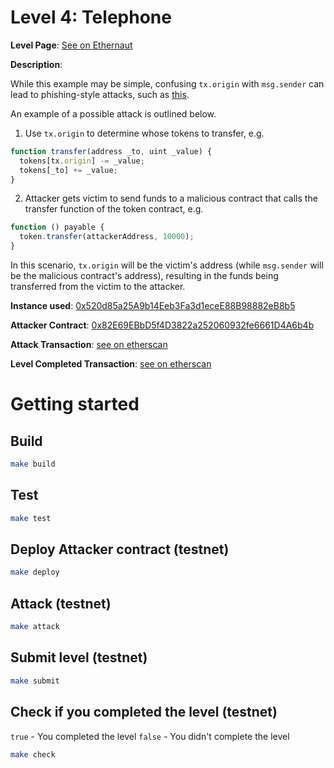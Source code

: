 # Level 4: Telephone

**Level Page**: [See on Ethernaut](https://ethernaut.openzeppelin.com/level/0x2C2307bb8824a0AbBf2CC7D76d8e63374D2f8446)

**Description**:

While this example may be simple, confusing `tx.origin` with `msg.sender` can lead to phishing-style attacks, such as [this](https://blog.ethereum.org/2016/06/24/security-alert-smart-contract-wallets-created-in-frontier-are-vulnerable-to-phishing-attacks).

An example of a possible attack is outlined below.

1. Use `tx.origin` to determine whose tokens to transfer, e.g.

```javascript
function transfer(address _to, uint _value) {
  tokens[tx.origin] -= _value;
  tokens[_to] += _value;
}
```

2. Attacker gets victim to send funds to a malicious contract that calls the transfer function of the token contract, e.g.

```javascript
function () payable {
  token.transfer(attackerAddress, 10000);
}
```

In this scenario, `tx.origin` will be the victim's address (while `msg.sender` will be the malicious contract's address), resulting in the funds being transferred from the victim to the attacker.

**Instance used**: [0x520d85a25A9b14Eeb3Fa3d1eceE88B98882eB8b5](https://sepolia.etherscan.io/address/0x520d85a25A9b14Eeb3Fa3d1eceE88B98882eB8b5)

**Attacker Contract**: [0x82E69EBbD5f4D3822a252060932fe6661D4A6b4b](https://sepolia.etherscan.io/address/0x82E69EBbD5f4D3822a252060932fe6661D4A6b4b)

**Attack Transaction**: [see on etherscan](https://sepolia.etherscan.io/tx/0x583b596d2862582d55eb43be989d56f4493a168fdcb0370e77d9cc4b9f33e30d)

**Level Completed Transaction**: [see on etherscan](https://sepolia.etherscan.io/tx/0x38a4e8b07fa3048796d290ef61bfbeca6702a036235a1090ddd290f9abfb0280)

# Getting started

## Build

```bash
make build
```

## Test

```bash
make test
```

## Deploy Attacker contract (testnet)

```bash
make deploy
```

## Attack (testnet)

```bash
make attack
```

## Submit level (testnet)

```bash
make submit
```

## Check if you completed the level (testnet)

`true` - You completed the level
`false` - You didn't complete the level

```bash
make check
```